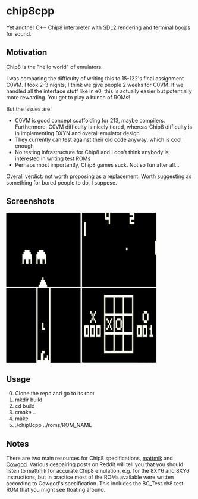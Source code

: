 # chip8cpp
Yet another C++ Chip8 interpreter with SDL2 rendering and terminal boops for sound.

## Motivation

Chip8 is the "hello world" of emulators.

I was comparing the difficulty of writing this to 15-122's final assignment C0VM. I took 2-3 nights, I think we give people 2 weeks for C0VM. If we handled all the interface stuff like in e0, this is actually easier but potentially more rewarding. You get to play a bunch of ROMs!

But the issues are:

- C0VM is good concept scaffolding for 213, maybe compilers. Furthermore, C0VM difficulty is nicely tiered, whereas Chip8 difficulty is in implementing DXYN and overall emulator design
- They currently can test against their old code anyway, which is cool enough
- No testing infrastructure for Chip8 and I don't think anybody is interested in writing test ROMs
- Perhaps most importantly, Chip8 games suck. Not so fun after all...

Overall verdict: not worth proposing as a replacement. Worth suggesting as something for bored people to do, I suppose.

## Screenshots

![Invaders](media/invaders.png) ![Pong](media/pong.png) ![Tetris](media/tetris.png) ![Tictac](media/tictac.png)

## Usage

0. Clone the repo and go to its root
1. mkdir build
2. cd build
3. cmake ..
4. make
5. ./chip8cpp ../roms/ROM_NAME

## Notes

There are two main resources for Chip8 specifications, [mattmik](http://mattmik.com/files/chip8/mastering/chip8.html) and [Cowgod](http://devernay.free.fr/hacks/chip8/C8TECH10.HTM). Various despairing posts on Reddit will tell you that you should listen to mattmik for accurate Chip8 emulation, e.g. for the 8XY6 and 8XY6 instructions, but in practice most of the ROMs available were written according to Cowgod's specification. This includes the BC_Test.ch8 test ROM that you might see floating around.

